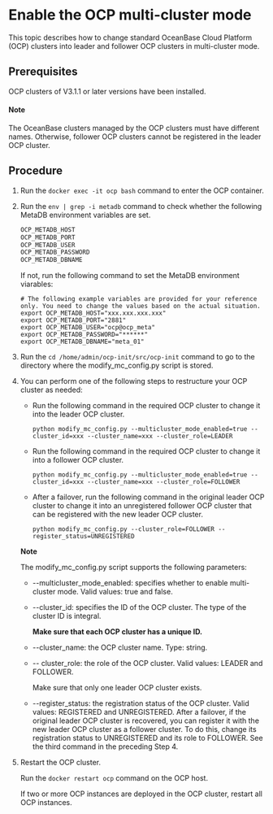 Enable the OCP multi-cluster mode
======================================================

This topic describes how to change standard OceanBase Cloud Platform (OCP) clusters into leader and follower OCP clusters in multi-cluster mode.

Prerequisites
----------------------------------

OCP clusters of V3.1.1 or later versions have been installed.

<main id="notice" type='explain'><h4>Note</h4><p>The OceanBase clusters managed by the OCP clusters must have different names. Otherwise, follower OCP clusters cannot be registered in the leader OCP cluster.</p></main>

Procedure
------------------------------

1. Run the `docker exec -it ocp bash` command to enter the OCP container.

2. Run the `env | grep -i metadb` command to check whether the following MetaDB environment variables are set.

   ```sql
   OCP_METADB_HOST
   OCP_METADB_PORT
   OCP_METADB_USER
   OCP_METADB_PASSWORD
   OCP_METADB_DBNAME
   ```

   If not, run the following command to set the MetaDB environment viarables:

   ```unknow
   # The following example variables are provided for your reference only. You need to change the values based on the actual situation. 
   export OCP_METADB_HOST="xxx.xxx.xxx.xxx"
   export OCP_METADB_PORT="2881"
   export OCP_METADB_USER="ocp@ocp_meta"
   export OCP_METADB_PASSWORD="******"
   export OCP_METADB_DBNAME="meta_01"
   ```

3. Run the `cd /home/admin/ocp-init/src/ocp-init` command to go to the directory where the modify_mc_config.py script is stored.

4. You can perform one of the following steps to restructure your OCP cluster as needed:

   * Run the following command in the required OCP cluster to change it into the leader OCP cluster.

     ```unknow
     python modify_mc_config.py --multicluster_mode_enabled=true --cluster_id=xxx --cluster_name=xxx --cluster_role=LEADER
     ```

   * Run the following command in the required OCP cluster to change it into a follower OCP cluster.

     ```unknow
     python modify_mc_config.py --multicluster_mode_enabled=true --cluster_id=xxx --cluster_name=xxx --cluster_role=FOLLOWER
     ```

   * After a failover, run the following command in the original leader OCP cluster to change it into an unregistered follower OCP cluster that can be registered with the new leader OCP cluster.

     ```unknow
     python modify_mc_config.py --cluster_role=FOLLOWER --register_status=UNREGISTERED
     ```

   **Note**

   The modify_mc_config.py script supports the following parameters:
   * --multicluster_mode_enabled: specifies whether to enable multi-cluster mode. Valid values: true and false.

   * --cluster_id: specifies the ID of the OCP cluster. The type of the cluster ID is integral.

     **Make sure that each OCP cluster has a unique ID.**

   * --cluster_name: the OCP cluster name. Type: string.

   * -- cluster_role: the role of the OCP cluster. Valid values: LEADER and FOLLOWER.

     Make sure that only one leader OCP cluster exists.

   * --register_status: the registration status of the OCP cluster. Valid values: REGISTERED and UNREGISTERED. After a failover, if the original leader OCP cluster is recovered, you can register it with the new leader OCP cluster as a follower cluster. To do this, change its registration status to UNREGISTERED and its role to FOLLOWER. See the third command in the preceding Step 4.

5. Restart the OCP cluster.

   Run the `docker restart ocp` command on the OCP host.

   If two or more OCP instances are deployed in the OCP cluster, restart all OCP instances.
